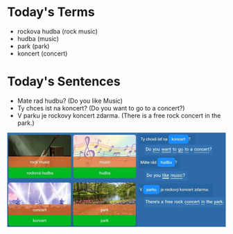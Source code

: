 # Today's Terms <br>
* rockova hudba (rock music) <br>
* hudba (music) <br>
* park (park) <br> 
* koncert (concert) <br>

# Today's Sentences 
* Mate rad hudbu?  (Do you like Music) <br>
* Ty chces ist na koncert?  (Do you want to go to a concert?) <br> 
* V parku je rockovy koncert zdarma. (There is a free rock concert in the park.) <br>

![lesson](https://github.com/EO4wellness/T-I-L/blob/main/polyglot/eslovaco/images/2020-12-13-lesson.jpg)
